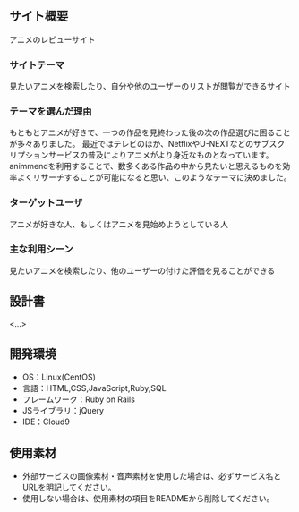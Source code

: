 # <animmend>

## サイト概要
アニメのレビューサイト

### サイトテーマ
見たいアニメを検索したり、自分や他のユーザーのリストが閲覧ができるサイト

### テーマを選んだ理由
もともとアニメが好きで、一つの作品を見終わった後の次の作品選びに困ることが多々ありました。
最近ではテレビのほか、NetflixやU-NEXTなどのサブスクリプションサービスの普及によりアニメがより身近なものとなっています。
animmendを利用することで、数多くある作品の中から見たいと思えるものを効率よくリサーチすることが可能になると思い、このようなテーマに決めました。

### ターゲットユーザ
アニメが好きな人、もしくはアニメを見始めようとしている人

### 主な利用シーン
見たいアニメを検索したり、他のユーザーの付けた評価を見ることができる

## 設計書
<...>

## 開発環境
- OS：Linux(CentOS)
- 言語：HTML,CSS,JavaScript,Ruby,SQL
- フレームワーク：Ruby on Rails
- JSライブラリ：jQuery
- IDE：Cloud9

## 使用素材
- 外部サービスの画像素材・音声素材を使用した場合は、必ずサービス名とURLを明記してください。
- 使用しない場合は、使用素材の項目をREADMEから削除してください。